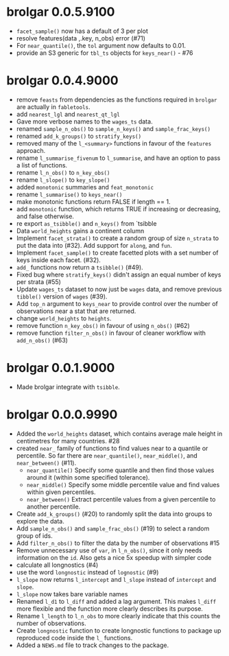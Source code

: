 # brolgar 0.0.5.9100

* `facet_sample()` now has a default of 3 per plot
* resolve features(data ,.key, n_obs) error (#71) 
* For `near_quantile()`, the `tol` argument now defaults to 0.01.
* provide an S3 generic for `tbl_ts` objects for `keys_near()` - #76

# brolgar 0.0.4.9000

* remove `feasts` from dependencies as the functions required in `brolgar` are
  actually in `fabletools`.
* add `nearest_lgl` and `nearest_qt_lgl`
* Gave more verbose names to the `wages_ts` data.
* renamed `sample_n_obs()` to `sample_n_keys()` and `sample_frac_keys()`
* renamed `add_k_groups()` to `stratify_keys()`
* removed many of the `l_<summary>` functions in favour of the `features` approach.
* rename `l_summarise_fivenum` to `l_summarise`, and have an option to pass a list of functions.
* rename `l_n_obs()` to `n_key_obs()`
* rename `l_slope()` to `key_slope()`
* added `monotonic` summaries and `feat_monotonic`
* rename `l_summarise()` to `keys_near()`
* make monotonic functions return FALSE if length == 1. 
* add `monotonic` function, which returns TRUE if increasing or decreasing, and false otherwise.
* re export `as_tsibble()` and `n_keys()` from `tsibble
* Data `world_heights` gains a continent column
* Implement `facet_strata()` to create a random group of size `n_strata` to put the data into (#32). Add support for `along`, and `fun`.
* Implement `facet_sample()` to create facetted plots with a set number of keys inside each facet. (#32). 
* `add_` functions now return a `tsibble()` (#49).
* Fixed bug where `stratify_keys()` didn't assign an equal number of keys per strata (#55)
* Update `wages_ts` dataset to now just be `wages` data, and remove previous `tibble()` version of `wages` (#39).
* Add `top_n` argument to `keys_near` to provide control over the number of observations near a stat that are returned.
* change `world_heights` to `heights`.
* remove function `n_key_obs()` in favour of using `n_obs()` (#62)
* remove function `filter_n_obs()` in favour of cleaner workflow with `add_n_obs()` (#63)

# brolgar 0.0.1.9000

* Made brolgar integrate with `tsibble`.

# brolgar 0.0.0.9990

* Added the `world_heights` dataset, which contains average male height in 
  centimetres for many countries. #28
* created `near_` family of functions to find values near to a quantile or percentile. So far there are `near_quantile()`, `near_middle()`, and `near_between()` (#11). 
    * `near_quantile()` Specify some quantile and then find those values around
      it (within some specified tolerance).
    * `near_middle()` Specify some middle percentile value and find values 
      within given percentiles.
    * `near_between()` Extract percentile values from a given percentile to 
      another percentile.
* Create `add_k_groups()` (#20) to randomly split the data into groups to 
  explore the data.
* Add `sample_n_obs()` and `sample_frac_obs()` (#19) to select a random group 
  of ids.
* Add `filter_n_obs()` to filter the data by the number of observations #15
* Remove unnecessary use of `var`, in `l_n_obs()`, since it only needs
  information on the `id`. Also gets a nice 5x speedup with simpler code
* calculate all longnostics (#4)
* use the word `longnostic` instead of `lognostic` (#9)
* `l_slope` now returns `l_intercept` and `l_slope` instead of `intercept` and
  `slope`.
* `l_slope` now takes bare variable names
* Renamed `l_d1` to `l_diff` and added a lag argument. This makes `l_diff` more
  flexible and the function more clearly describes its purpose.
* Rename `l_length` to `l_n_obs` to more clearly indicate that this counts the
  number of observations.
* Create `longnostic` function to create longnostic functions to package up 
 reproduced code inside the `l_` functions.
* Added a `NEWS.md` file to track changes to the package.
